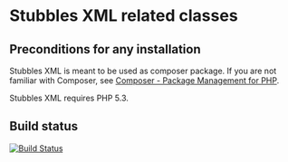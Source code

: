 Stubbles XML related classes
============================

Preconditions for any installation
----------------------------------

Stubbles XML is meant to be used as composer package. If you are not familiar
with Composer, see [Composer - Package Management for PHP](https://github.com/composer/composer#readme).

Stubbles XML requires PHP 5.3.

Build status
------------

[![Build Status](https://secure.travis-ci.org/stubbles/stubbles-xml.png)](http://travis-ci.org/stubbles/stubbles-xml)
